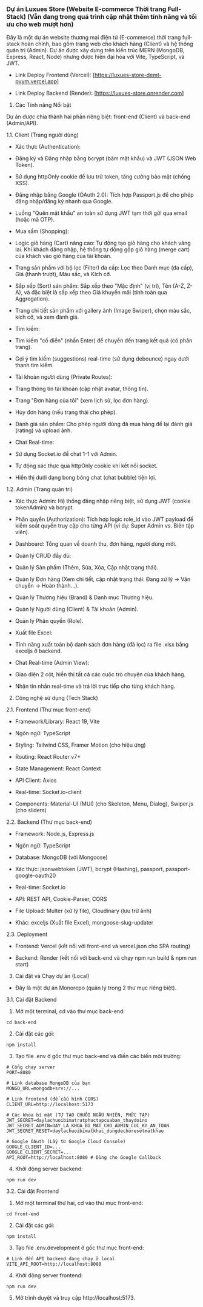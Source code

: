### Dự án Luxues Store (Website E-commerce Thời trang Full-Stack) (Vẫn đang trong quá trình cập nhật thêm tính năng và tối ưu cho web mượt hơn)

Đây là một dự án website thương mại điện tử (E-commerce) thời trang full-stack hoàn chỉnh, bao gồm trang web cho khách hàng (Client) và hệ thống quản trị (Admin). Dự án được xây dựng trên kiến trúc MERN (MongoDB, Express, React, Node) nhưng được hiện đại hóa với Vite, TypeScript, và JWT.

- Link Deploy Frontend (Vercel): [https://luxues-store-demt-pvym.vercel.app]

- Link Deploy Backend (Render): [https://luxues-store.onrender.com]

1. Các Tính năng Nổi bật

Dự án được chia thành hai phần riêng biệt: front-end (Client) và back-end (Admin/API).

1.1. Client (Trang người dùng)

- Xác thực (Authentication):

 - Đăng ký và Đăng nhập bằng bcrypt (băm mật khẩu) và JWT (JSON Web Token).

 - Sử dụng httpOnly cookie để lưu trữ token, tăng cường bảo mật (chống XSS).

 - Đăng nhập bằng Google (OAuth 2.0): Tích hợp Passport.js để cho phép đăng nhập/đăng ký nhanh qua Google.

 - Luồng "Quên mật khẩu" an toàn sử dụng JWT tạm thời gửi qua email (hoặc mã OTP).

- Mua sắm (Shopping):

 - Logic giỏ hàng (Cart) nâng cao: Tự động tạo giỏ hàng cho khách vãng lai. Khi khách đăng nhập, hệ thống tự động gộp giỏ hàng (merge cart) của khách vào giỏ hàng của tài khoản.

 - Trang sản phẩm với bộ lọc (Filter) đa cấp: Lọc theo Danh mục (đa cấp), Giá (thanh trượt), Màu sắc, và Kích cỡ.

 - Sắp xếp (Sort) sản phẩm: Sắp xếp theo "Mặc định" (vị trí), Tên (A-Z, Z-A), và đặc biệt là sắp xếp theo Giá khuyến mãi (tính toán qua Aggregation).

 - Trang chi tiết sản phẩm với gallery ảnh (Image Swiper), chọn màu sắc, kích cỡ, và xem đánh giá.

- Tìm kiếm:

 - Tìm kiếm "cổ điển" (nhấn Enter) để chuyển đến trang kết quả (có phân trang).

 - Gợi ý tìm kiếm (suggestions) real-time (sử dụng debounce) ngay dưới thanh tìm kiếm.

- Tài khoản người dùng (Private Routes):

 - Trang thông tin tài khoản (cập nhật avatar, thông tin).

 - Trang "Đơn hàng của tôi" (xem lịch sử, lọc đơn hàng).

 - Hủy đơn hàng (nếu trạng thái cho phép).

 - Đánh giá sản phẩm: Cho phép người dùng đã mua hàng để lại đánh giá (rating) và upload ảnh.

- Chat Real-time:

 - Sử dụng Socket.io để chat 1-1 với Admin.

 - Tự động xác thực qua httpOnly cookie khi kết nối socket.

 - Hiển thị dưới dạng bong bóng chat (chat bubble) tiện lợi.

1.2. Admin (Trang quản trị)

- Xác thực Admin: Hệ thống đăng nhập riêng biệt, sử dụng JWT (cookie tokenAdmin) và bcrypt.

- Phân quyền (Authorization): Tích hợp logic role_id vào JWT payload để kiểm soát quyền truy cập cho từng API (ví dụ: Super Admin vs. Biên tập viên).

- Dashboard: Tổng quan về doanh thu, đơn hàng, người dùng mới.

- Quản lý CRUD đầy đủ:

 - Quản lý Sản phẩm (Thêm, Sửa, Xóa, Cập nhật trạng thái).

 - Quản lý Đơn hàng (Xem chi tiết, cập nhật trạng thái: Đang xử lý -> Vận chuyển -> Hoàn thành...).

 - Quản lý Thương hiệu (Brand) & Danh mục Thương hiệu.

 - Quản lý Người dùng (Client) & Tài khoản (Admin).

 - Quản lý Phân quyền (Role).

- Xuất file Excel:

 - Tính năng xuất toàn bộ danh sách đơn hàng (đã lọc) ra file .xlsx bằng exceljs ở backend.

- Chat Real-time (Admin View):

 - Giao diện 2 cột, hiển thị tất cả các cuộc trò chuyện của khách hàng.

 - Nhận tin nhắn real-time và trả lời trực tiếp cho từng khách hàng.

2. Công nghệ sử dụng (Tech Stack)

2.1. Frontend (Thư mục front-end)

- Framework/Library: React 19, Vite

- Ngôn ngữ: TypeScript

- Styling: Tailwind CSS, Framer Motion (cho hiệu ứng)

- Routing: React Router v7+

- State Management: React Context

- API Client: Axios

- Real-time: Socket.io-client

- Components: Material-UI (MUI) (cho Skeleton, Menu, Dialog), Swiper.js (cho sliders)

2.2. Backend (Thư mục back-end)

- Framework: Node.js, Express.js

- Ngôn ngữ: TypeScript

- Database: MongoDB (với Mongoose)

- Xác thực: jsonwebtoken (JWT), bcrypt (Hashing), passport, passport-google-oauth20

- Real-time: Socket.io

- API: REST API, Cookie-Parser, CORS

- File Upload: Multer (xử lý file), Cloudinary (lưu trữ ảnh)

- Khác: exceljs (Xuất file Excel), mongoose-slug-updater

2.3. Deployment

- Frontend: Vercel (kết nối với front-end và vercel.json cho SPA routing)

- Backend: Render (kết nối với back-end và chạy npm run build & npm run start)

3. Cài đặt và Chạy dự án (Local)

- Đây là một dự án Monorepo (quản lý trong 2 thư mục riêng biệt).

3.1. Cài đặt Backend

1. Mở một terminal, cd vào thư mục back-end:

`cd back-end`

2. Cài đặt các gói:

`npm install`


3. Tạo file .env ở gốc thư mục back-end và điền các biến môi trường:
```
# Cổng chạy server
PORT=8080

# Link database MongoDB của bạn
MONGO_URL=mongodb+srv://...

# Link frontend (để cấu hình CORS)
CLIENT_URL=http://localhost:5173

# Các khóa bí mật (TỰ TẠO CHUỖI NGẪU NHIÊN, PHỨC TẠP)
JWT_SECRET=daylachuoibimatratphuctapcuaban_thaydoino
JWT_SECRET_ADMIN=DAY_LA_KHOA_BI_MAT_CHO_ADMIN_CUC_KY_AN_TOAN
JWT_SECRET_RESET=daylachuoibimatkhac_dungdechoresetmatkhau

# Google OAuth (Lấy từ Google Cloud Console)
GOOGLE_CLIENT_ID=...
GOOGLE_CLIENT_SECRET=...
API_ROOT=http://localhost:8080 # Dùng cho Google Callback
```

4. Khởi động server backend:

 `npm run dev`


3.2. Cài đặt Frontend

1. Mở một terminal thứ hai, cd vào thư mục front-end:

`cd front-end`


2. Cài đặt các gói:

`npm install`


3. Tạo file .env.development ở gốc thư mục front-end:
```
# Link đến API backend đang chạy ở local
VITE_API_ROOT=http://localhost:8080
```

4. Khởi động server frontend:

`npm run dev`


5. Mở trình duyệt và truy cập http://localhost:5173.
